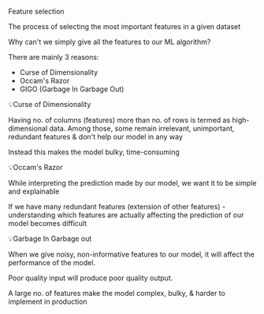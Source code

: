 
Feature selection

The process of selecting the most important features in a given dataset

Why can't we simply give all the features to our ML algorithm?

There are mainly 3 reasons:
- Curse of Dimensionality
- Occam's Razor
- GIGO (Garbage In Garbage Out)

💡Curse of Dimensionality

Having no. of columns (features) more than no. of rows is termed as high-dimensional data. Among those, some remain irrelevant, unimportant, redundant features & don't help our model in any way

 Instead this makes the model bulky, time-consuming

💡Occam's Razor

While interpreting the prediction made by our model, we want it to be simple and explainable

If we have many redundant features (extension of other features) - understanding which features are actually affecting the prediction of our model becomes difficult

💡Garbage In Garbage out

When we give noisy, non-informative features to our model, it will affect the performance of the model.

Poor quality input will produce poor quality output. 


A large no. of features make the model complex, bulky, & harder to implement in production
